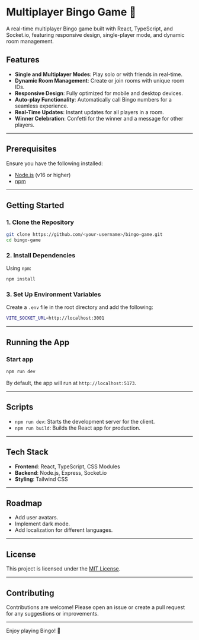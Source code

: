 # Multiplayer Bingo Game 🎲  

A real-time multiplayer Bingo game built with React, TypeScript, and Socket.io, featuring responsive design, single-player mode, and dynamic room management.

## Features  
- **Single and Multiplayer Modes**: Play solo or with friends in real-time.  
- **Dynamic Room Management**: Create or join rooms with unique room IDs.  
- **Responsive Design**: Fully optimized for mobile and desktop devices.  
- **Auto-play Functionality**: Automatically call Bingo numbers for a seamless experience.  
- **Real-Time Updates**: Instant updates for all players in a room.  
- **Winner Celebration**: Confetti for the winner and a message for other players.  

---

## Prerequisites  

Ensure you have the following installed:  
- [Node.js](https://nodejs.org/) (v16 or higher)  
- [npm](https://www.npmjs.com/)  

---

## Getting Started  

### 1. Clone the Repository  
```bash  
git clone https://github.com/<your-username>/bingo-game.git  
cd bingo-game
```  

### 2. Install Dependencies  
Using `npm`:  
```bash  
npm install  
```  

### 3. Set Up Environment Variables  
Create a `.env` file in the root directory and add the following:  
```bash  
VITE_SOCKET_URL=http://localhost:3001  
```  

---

## Running the App  

### Start app 
```bash  
npm run dev  
```  

By default, the app will run at `http://localhost:5173`.

---

## Scripts  

- `npm run dev`: Starts the development server for the client.  
- `npm run build`: Builds the React app for production.  

---

## Tech Stack  

- **Frontend**: React, TypeScript, CSS Modules  
- **Backend**: Node.js, Express, Socket.io  
- **Styling**: Tailwind CSS  

---

## Roadmap  

- Add user avatars.  
- Implement dark mode.  
- Add localization for different languages.  

---

## License  

This project is licensed under the [MIT License](LICENSE).  

---

## Contributing  

Contributions are welcome! Please open an issue or create a pull request for any suggestions or improvements.

---

Enjoy playing Bingo! 🎉  
